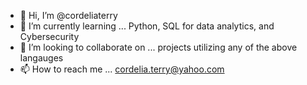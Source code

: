 - 👋 Hi, I’m @cordeliaterry
- 🌱 I’m currently learning ... Python, SQL for data analytics, and Cybersecurity
- 💞️ I’m looking to collaborate on ... projects utilizing any of the above langauges
- 📫 How to reach me ... cordelia.terry@yahoo.com

<!---
cordeliaterry/cordeliaterry is a ✨ special ✨ repository because its `README.md` (this file) appears on your GitHub profile.
You can click the Preview link to take a look at your changes.
--->
